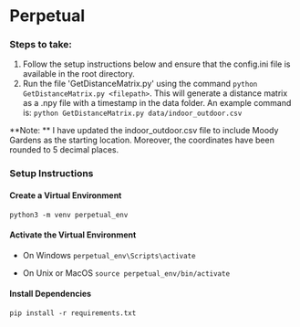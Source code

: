 # Perpetual

### Steps to take:

1. Follow the setup instructions below and ensure that the config.ini file is available in the root directory.
2. Run the file 'GetDistanceMatrix.py' using the command `python GetDistanceMatrix.py <filepath>`. This will generate a distance matrix as a .npy file with a timestamp in the data folder. 
An example command is: `python GetDistanceMatrix.py data/indoor_outdoor.csv` 


**Note: ** I have updated the indoor_outdoor.csv file to include Moody Gardens as the starting location. Moreover, the coordinates have been rounded to 5 decimal places. 

### Setup Instructions

#### Create a Virtual Environment
`python3 -m venv perpetual_env`

#### Activate the Virtual Environment
- On Windows
`perpetual_env\Scripts\activate`

- On Unix or MacOS
`source perpetual_env/bin/activate`

#### Install Dependencies
`pip install -r requirements.txt`
